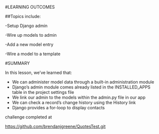 #LEARNING OUTCOMES

##Topics include:

-Setup Django admin

-Wire up models to admin

-Add a new model entry

-Wire a model to a template

#SUMMARY


In this lesson, we’ve learned that:
* We can administer model data through a built-in administration module
* Django’s admin module comes already listed in the INSTALLED_APPS table in the project settings file
* We link our admin to the models within the admin.py file in our app
* We can check a record’s change history using the History link
* Django provides a for-loop to display contacts

challenge completed at

https://github.com/brendanjgreene/QuotesTest.git